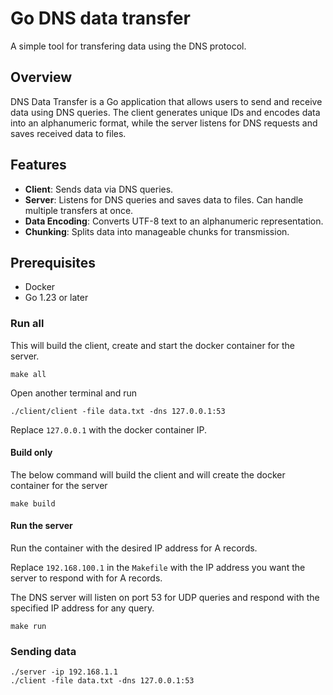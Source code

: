 # Go DNS data transfer

A simple tool for transfering data using the DNS protocol.

## Overview

DNS Data Transfer is a Go application that allows users to send and receive data using DNS queries. The client generates unique IDs and encodes data into an alphanumeric format, while the server listens for DNS requests and saves received data to files.

## Features

- **Client**: Sends data via DNS queries.
- **Server**: Listens for DNS queries and saves data to files. Can handle multiple transfers at once.
- **Data Encoding**: Converts UTF-8 text to an alphanumeric representation.
- **Chunking**: Splits data into manageable chunks for transmission.

## Prerequisites

- Docker
- Go 1.23 or later


### Run all

This will build the client, create and start the docker container for the server.
```shell
make all
```

Open another terminal and run
```shell
./client/client -file data.txt -dns 127.0.0.1:53
```
Replace `127.0.0.1` with the docker container IP.


#### Build only

The below command will build the client and will create the docker container for the server
```shell
make build
```

#### Run the server

Run the container with the desired IP address for A records.

Replace `192.168.100.1` in the `Makefile` with the IP address you want the server to respond with for A records.

The DNS server will listen on port 53 for UDP queries and respond with the specified IP address for any query.

```shell
make run
```

### Sending data

```
./server -ip 192.168.1.1
./client -file data.txt -dns 127.0.0.1:53
```
